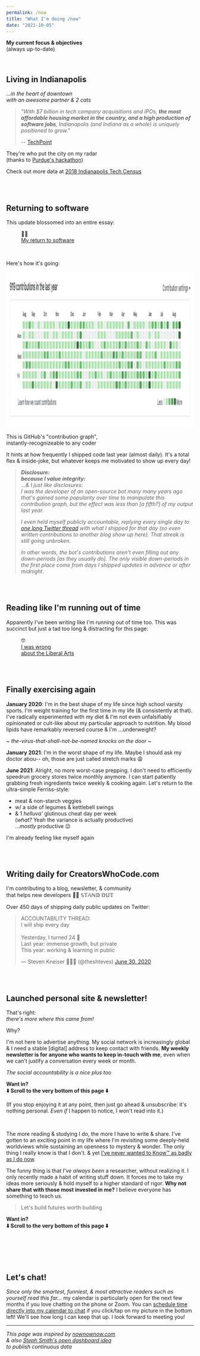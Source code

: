 ```yaml
---
permalink: /now
title: "What I'm doing /now"
date: "2021-10-05"
---
```


**My current focus & objectives**  
(always up-to-date)

<!-- excerpt -->
<br />

## Living in Indianapolis

_...in the heart of downtown<br />with an awesome partner & 2 cats_

> _"With $7 billion in tech company acquisitions and IPOs, **the most affordable housing market in the country, and a high production of software jobs**, Indianapolis (and Indiana as a whole) is uniquely positioned to grow."_
> 
> -- [TechPoint](https://techpoint.org/)
>

They're who put the city on my radar
<br />(thanks to [Purdue's hackathon](https://boilermake.org/))

Check out more data at [2018 Indianapolis Tech Census](https://powderkeg.com/indianapolis-tech-census/)

<br /><br />


## Returning to software

This update blossomed into an entire essay:

<figure class='flex my-8 text-xl bg-gradient-to-bl from-yellow-50 via-yellow-50 to-yellow-300 w-max p-4 rounded items-center'>
  <div class='px-4'>👨‍💻 </div>
  <a href='/blog/return-to-software'>My return to software</a>
</figure>

<br />

Here's how it's going:

[<img height="418" src='/github-contrib-year.webp' alt='GitHub contribution graph' />](https://github.com/theshteves)

This is GitHub's "contribution graph",
<br />instantly-recognizeable to any coder

It hints at how frequently I shipped code last year (almost daily). It's a total flex & inside-joke, but whatever keeps me motivated to show up every day!

> _**Disclosure:<br />because I value integrity:**<br />...& I just like disclosures:<br />I was the developer of an open-source bot many many years ago that's gained some popularity over time to manipulate this contribution graph, but the effect was less than [a fifth?] of my output last year._
> 
> _I even held myself publicly accountable, replying every single day to [one long Twitter thread](https://twitter.com/theshteves/status/1277811840274358272) with what I shipped for that day (so even written contributions to another blog show up here). That streak is still going unbroken._
> 
> _In other words, the bot's contributions aren't even filling out any down-periods [as they usually do]. The only visible down-periods in the first place come from days I shipped updates in advance or after midnight._

<br /><br />


## Reading like I'm running out of time

Apparently I've been writing like I'm running out of time too. This was succinct but just a tad too long & distracting for this page:

<figure class='flex my-8 text-xl bg-gradient-to-bl from-yellow-50 via-yellow-50 to-yellow-300 w-max p-4 rounded items-center'>
  <div class='px-4'>🤓 </div>
  <a href='/blog/liberal-arts'>I was wrong <span class="sm:hidden"><br /></span>about the Liberal Arts</a>
</figure>

<br /><br />


## Finally exercising again 

**January 2020**: I'm in the best shape of my life since high school varsity sports. I'm weight training for the first time in my life (& consistently at that). I've radically experimented with my diet & I'm not even unfalsifiably opinionated or cult-like about my particular approach to nutrition. My blood lipids have remarkably reversed course & I'm ...underweight?

_~ the-virus-that-shall-not-be-named knocks on the door ~_

**January 2021**: I'm in the worst shape of my life. Maybe I should ask my doctor abou-- oh, those are just called stretch marks 😩

**June 2021**: Alright, no more worst-case prepping. I don't need to efficiently speedrun grocery stores twice monthly anymore. I can start patiently grabbing fresh ingredients twice weekly & cooking again. Let's return to the ultra-simple Ferriss-style:

* meat & non-starch veggies
* w/ a side of legumes & kettlebell swings
* & 1 _helluva'_ glutinous cheat day per week <br />(_what?_ Yeah the variance is actually productive)<br />..._mostly_ productive 😉

I'm already feeling like myself again

<br /><br />


## Writing daily for CreatorsWhoCode.com

I'm contributing to a blog, newsletter, & community
<br />that helps new developers 💃🕺 𝕊𝕋𝔸ℕ𝔻 𝕆𝕌𝕋

Over 450 days of shipping daily public updates on Twitter:

<blockquote class="twitter-tweet"><p lang="en" dir="ltr">ACCOUNTABILITY THREAD:<br>I will ship every day<br><br>Yesterday, I turned 24 🎉<br>Last year: immense growth, but private<br>This year: working &amp; learning in public</p>&mdash; Steven Kneiser 👨🏼‍🍳 (@theshteves) <a href="https://twitter.com/theshteves/status/1277811840274358272?ref_src=twsrc%5Etfw">June 30, 2020</a></blockquote>
<script defer src="https://platform.twitter.com/widgets.js" charset="utf-8"></script> 

<br /><br />


## Launched personal site & newsletter!

That's right:
<br />_there's more where this came from!_

Why?

I'm not here to advertise anything. My social network is increasingly global & I need a stable [digital] address to keep contact with friends. **My weekly newsletter is for anyone who wants to keep in-touch with me**, even when we can't justify a conversation every week or month.

_The social accountability is a nice plus too_

**Want in?**
<br />**⬇️  Scroll to the very bottom of this page ⬇️**

(If you stop enjoying it at any point, then just go ahead & unsubscribe: it's nothing personal. _Even if_ I happen to notice, I won't read into it.)

<!---
I don't feel a strong separation between people. I really don't care if we haven't met "in real life". make a distinction between friends I've met in-person & haven't. "very close friends" or who lives closer to me.
-->

<br />

The more reading & studying I do, the more I have to write & share. I've gotten to an exciting point in my life where I'm revisiting some deeply-held worldviews while sustaining an openness to mystery & wonder. The only thing I really know is that I don't. & yet [I've never wanted to Know™ as badly as I do now](/blog/liberal-arts).

The funny thing is that _I've always been_ a researcher, without realizing it. I only recently made a habit of writing stuff down. It forces me to take my ideas more seriously & hold myself to a higher standard of rigor. **Why not share that with those most invested in me?** I believe everyone has something to teach us.

> Let's build futures worth building

<!---
What makes it even cooler is expressing it isn't just for free. I get compounding returns to forcibly clarifying my thoughts much further than before. The act of recalling information actually reinforces it & expressing my thoughts nudges me towards consuming higher-quality ideas.
-->

**Want in?**
<br />**⬇️  Scroll to the very bottom of this page ⬇️**

<br /><br />
<br /><br />

## Let's chat!

_Since only the smartest, funniest, & most attractive readers such as yourself read this far..._ my calendar is particularly open for the next few months if you love chatting on the phone or Zoom. You can [schedule time directly into my calendar to chat](https://calendly.com/kneiser/30min) <span class="line-through">if you click/tap on my picture in the bottom left</span>! We'll see how long I can keep that up. I look forward to meeting you!

---

_This page was inspired by [nownownow.com](https://nownownow.com)
<br />& also [Steph Smith's open dashboard idea](https://stephsmith.io/open)
<br />to publish continuous data_
